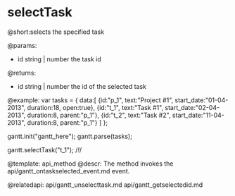 selectTask
=============
@short:selects the specified task
	

@params:
- id	string | number		the task id

@returns:
- id	string | number		the id of the selected task

@example:
var tasks = {
  data:[
     {id:"p_1", text:"Project #1", start_date:"01-04-2013", duration:18, open:true},
     {id:"t_1", text:"Task #1", start_date:"02-04-2013", duration:8, parent:"p_1"},
     {id:"t_2", text:"Task #2", start_date:"11-04-2013", duration:8, parent:"p_1"}
   ]
};

gantt.init("gantt_here");
gantt.parse(tasks);

gantt.selectTask("t_1"); /*!*/

@template:	api_method
@descr:
The method invokes the api/gantt_ontaskselected_event.md event.

@relatedapi:
	api/gantt_unselecttask.md
    api/gantt_getselectedid.md